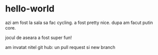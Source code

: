 # hello-world

azi am fost la sala sa fac cycling. a fost pretty nice. 
dupa am facut putin core.

jocul de aseara a fost super fun!

am invatat nitel git hub: un pull request si new branch

